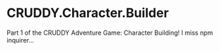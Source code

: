 # CRUDDY.Character.Builder
Part 1 of the CRUDDY Adventure Game: Character Building!  I miss npm inquirer...
